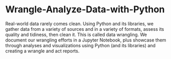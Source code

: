 # Wrangle-Analyze-Data-with-Python
Real-world data rarely comes clean. Using Python and its libraries, we gather data from a variety of sources and in a variety of formats, assess its quality and tidiness, then clean it. This is called data wrangling. We document our wrangling efforts in a Jupyter Notebook, plus showcase them through analyses and visualizations using Python (and its libraries) and creating a wrangle and act reports.
